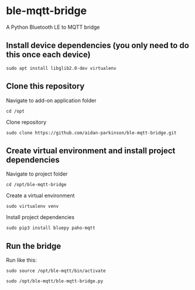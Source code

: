 # ble-mqtt-bridge
A Python Bluetooth LE to MQTT bridge

## Install device dependencies (you only need to do this once each device)
```
sudo apt install libglib2.0-dev virtualenv
```

## Clone this repository
Navigate to add-on application folder
```
cd /opt
```
Clone repository
```
sudo clone https://github.com/aidan-parkinson/ble-mqtt-bridge.git
```

## Create virtual environment and install project dependencies
Navigate to project folder
```
cd /opt/ble-mqtt-bridge
```
Create a virtual environment
```
sudo virtualenv venv
```
Install project dependencies
```
sudo pip3 install bluepy paho-mqtt
```

## Run the bridge
Run like this:
```
sudo source /opt/ble-mqtt/bin/activate

sudo /opt/ble-mqtt/ble-mqtt-bridge.py
```
